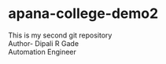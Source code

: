 # apana-college-demo2
This is my second git repository
<br>
Author- Dipali R Gade
<br>
Automation Engineer
